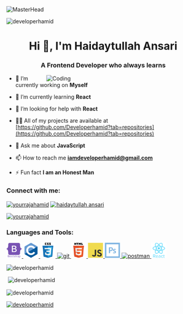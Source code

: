 ![MasterHead](https://mir-s3-cdn-cf.behance.net/project_modules/max_1200/54b6c068097599.5b50bca476b9b.gif)

<p align="left"> <img src="https://komarev.com/ghpvc/?username=developerhamid&label=Profile%20views&color=0e75b6&style=flat" alt="developerhamid" /> </p>

<h1 align="center">Hi 👋, I'm Haidaytullah Ansari</h1>
<h3 align="center">A Frontend Developer who always learns</h3>

<img align="right" alt="Coding" width="400" margin="20" src="https://i.pinimg.com/originals/f1/e7/34/f1e734f9cade86fe737a9aa404ad5677.gif" />

- 🔭 I’m currently working on **Myself**

- 🌱 I’m currently learning **React**

- 🤝 I’m looking for help with **React**

- 👨‍💻 All of my projects are available at [https://github.com/Developerhamid?tab=repositories](https://github.com/Developerhamid?tab=repositories)

- 💬 Ask me about **JavaScript**

- 📫 How to reach me **iamdeveloperhamid@gmail.com**

- ⚡ Fun fact **I am an Honest Man**

<h3 align="left">Connect with me:</h3>
<p align="left">
<a href="https://twitter.com/yourrajahamid" target="blank"><img align="center" src="https://raw.githubusercontent.com/rahuldkjain/github-profile-readme-generator/master/src/images/icons/Social/twitter.svg" alt="yourrajahamid" height="30" width="40" /></a>
<a href="https://www.linkedin.com/in/haidaytullah-ansari-6461b3229/" target="blank"><img align="center" src="https://raw.githubusercontent.com/rahuldkjain/github-profile-readme-generator/master/src/images/icons/Social/linked-in-alt.svg" alt="haidaytullah ansari" height="30" width="40" /></a>
</p>

<p align="left"> <a href="https://twitter.com/yourrajahamid" target="blank"><img src="https://img.shields.io/twitter/follow/yourrajahamid?logo=twitter&style=for-the-badge" alt="yourrajahamid" /></a> </p>

<h3 align="left">Languages and Tools:</h3>
<p align="left"> <a href="https://getbootstrap.com" target="_blank" rel="noreferrer"> <img src="https://raw.githubusercontent.com/devicons/devicon/master/icons/bootstrap/bootstrap-plain-wordmark.svg" alt="bootstrap" width="40" height="40"/> </a>  <a href="https://www.cprogramming.com/" target="_blank" rel="noreferrer"> <img src="https://raw.githubusercontent.com/devicons/devicon/master/icons/c/c-original.svg" alt="c" width="40" height="40"/> </a>  <a href="https://www.w3schools.com/css/" target="_blank" rel="noreferrer"> <img src="https://raw.githubusercontent.com/devicons/devicon/master/icons/css3/css3-original-wordmark.svg" alt="css3" width="40" height="40"/> </a>  <a href="https://git-scm.com/" target="_blank" rel="noreferrer"> <img src="https://www.vectorlogo.zone/logos/git-scm/git-scm-icon.svg" alt="git" width="40" height="40"/> </a>  <a href="https://www.w3.org/html/" target="_blank" rel="noreferrer"> <img src="https://raw.githubusercontent.com/devicons/devicon/master/icons/html5/html5-original-wordmark.svg" alt="html5" width="40" height="40"/> </a>  <a href="https://developer.mozilla.org/en-US/docs/Web/JavaScript" target="_blank" rel="noreferrer"> <img src="https://raw.githubusercontent.com/devicons/devicon/master/icons/javascript/javascript-original.svg" alt="javascript" width="40" height="40"/> </a>  <a href="https://www.photoshop.com/en" target="_blank" rel="noreferrer"> <img src="https://raw.githubusercontent.com/devicons/devicon/master/icons/photoshop/photoshop-line.svg" alt="photoshop" width="40" height="40"/> </a>  <a href="https://postman.com" target="_blank" rel="noreferrer"> <img src="https://www.vectorlogo.zone/logos/getpostman/getpostman-icon.svg" alt="postman" width="40" height="40"/> </a>  <a href="https://reactjs.org/" target="_blank" rel="noreferrer"> <img src="https://raw.githubusercontent.com/devicons/devicon/master/icons/react/react-original-wordmark.svg" alt="react" width="40" height="40"/> </a> </p>

<p><img align="left" src="https://github-readme-stats.vercel.app/api/top-langs?username=developerhamid&show_icons=true&locale=en&layout=compact" alt="developerhamid" /></p>
<br>
<p>&nbsp;<img align="center" src="https://github-readme-stats.vercel.app/api?username=developerhamid&show_icons=true&locale=en" alt="developerhamid" /></p>

<p><img align="center" src="https://github-readme-streak-stats.herokuapp.com/?user=developerhamid&" alt="developerhamid" /></p>

<p align="left"> <a href="https://github.com/ryo-ma/github-profile-trophy"><img src="https://github-profile-trophy.vercel.app/?username=developerhamid" alt="developerhamid" /></a> </p>

